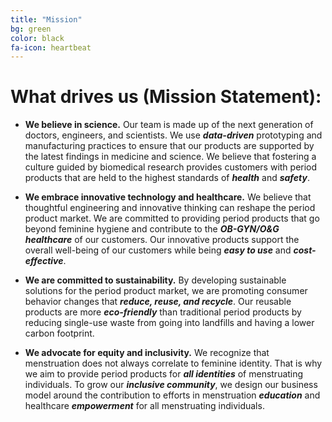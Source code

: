 ```yaml
---
title: "Mission"
bg: green
color: black
fa-icon: heartbeat
---
```


# What drives us (Mission Statement):

- **We believe in science.** Our team is made up of the next generation of doctors, engineers, and scientists. We use ***data-driven*** prototyping and manufacturing practices to ensure that our products are supported by the latest findings in medicine and science. We believe that fostering a culture guided by biomedical research provides customers with period products that are held to the highest standards of ***health*** and ***safety***.

- **We embrace innovative technology and healthcare.** We believe that thoughtful engineering and innovative thinking can reshape the period product market. We are committed to providing period products that go beyond feminine hygiene and contribute to the ***OB-GYN/O&G healthcare*** of our customers. Our innovative products support the overall well-being of our customers while being ***easy to use*** and ***cost-effective***.


- **We are committed to sustainability.** By developing sustainable solutions for the period product market, we are promoting consumer behavior changes that ***reduce, reuse, and recycle***. Our reusable products are more ***eco-friendly*** than traditional period products by reducing single-use waste from going into landfills and having a lower carbon footprint.


- **We advocate for equity and inclusivity.** We recognize that menstruation does not always correlate to feminine identity. That is why we aim to provide period products for ***all identities*** of menstruating individuals. To grow our ***inclusive community***, we design our business model around the contribution to efforts in menstruation ***education*** and healthcare ***empowerment*** for all menstruating individuals.
